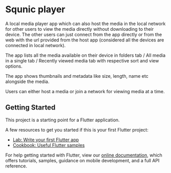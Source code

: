# Squnic player

A local media player app which can also host the media in the local network for other users to view the media directly without downloading to their device. The other users can just connect from the app directly or from the web with the url provided from the host app (considered all the devices are connected in local network).

The app lists all the media available on their device in folders tab / All media in a single tab / Recently viewed media tab with respective sort and view options.

The app shows thumbnails and metadata like size, length, name etc alongside the media.

Users can either host a media or join a network for viewing media at a time.

## Getting Started

This project is a starting point for a Flutter application.

A few resources to get you started if this is your first Flutter project:

- [Lab: Write your first Flutter app](https://flutter.dev/docs/get-started/codelab)
- [Cookbook: Useful Flutter samples](https://flutter.dev/docs/cookbook)

For help getting started with Flutter, view our
[online documentation](https://flutter.dev/docs), which offers tutorials,
samples, guidance on mobile development, and a full API reference.
